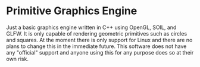 # Primitive Graphics Engine

Just a basic graphics engine written in C++ using OpenGL, SOIL, and GLFW. It is only capable of rendering geometric primitives such as circles and squares. At the moment
there is only support for Linux and there are no plans to change this in the immediate future.  This software does not have any "official" support and anyone using this for
any purpose does so at their own risk.

